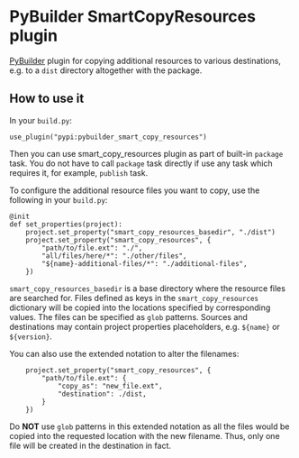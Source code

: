 # PyBuilder SmartCopyResources plugin

[PyBuilder](http://pybuilder.github.io/) plugin for copying additional resources to various destinations, e.g. to a `dist` directory altogether with the package.

## How to use it

In your `build.py`:

```
use_plugin("pypi:pybuilder_smart_copy_resources")
```

Then you can use smart_copy_resources plugin as part of built-in `package` task.
You do not have to call `package` task directly if use any task which requires it, for example, `publish` task. 

To configure the additional resource files you want to copy, use the following in your `build.py`:

```
@init
def set_properties(project):
    project.set_property("smart_copy_resources_basedir", "./dist")
    project.set_property("smart_copy_resources", {
        "path/to/file.ext": "./",
        "all/files/here/*": "./other/files",
        "${name}-additional-files/*": "./additional-files",
    })
```

`smart_copy_resources_basedir` is a base directory where the resource files are searched for. Files defined as keys in the `smart_copy_resources` dictionary will be copied into the locations specified by corresponding values. The files can be specified as `glob` patterns. Sources and destinations may contain project properties placeholders, e.g. `${name}` or `${version}`.

You can also use the extended notation to alter the filenames:

```
    project.set_property("smart_copy_resources", {
        "path/to/file.ext": {
            "copy_as": "new_file.ext",
            "destination": ./dist,
        }
    })

```

Do **NOT** use `glob` patterns in this extended notation as all the files would be copied into the requested location with the new filename. Thus, only one file will be created in the destination in fact.


